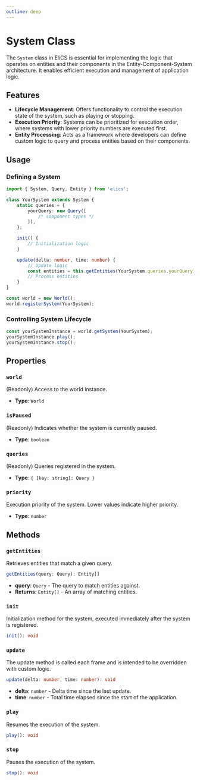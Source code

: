 ```yaml
---
outline: deep
---
```


# System Class

The `System` class in EliCS is essential for implementing the logic that operates on entities and their components in the Entity-Component-System architecture. It enables efficient execution and management of application logic.

## Features

- **Lifecycle Management**: Offers functionality to control the execution state of the system, such as playing or stopping.
- **Execution Priority**: Systems can be prioritized for execution order, where systems with lower priority numbers are executed first.
- **Entity Processing**: Acts as a framework where developers can define custom logic to query and process entities based on their components.

## Usage

### Defining a System

```ts
import { System, Query, Entity } from 'elics';

class YourSystem extends System {
	static queries = {
		yourQuery: new Query([
			/* component types */
		]),
	};

	init() {
		// Initialization logic
	}

	update(delta: number, time: number) {
		// Update logic
		const entities = this.getEntities(YourSystem.queries.yourQuery);
		// Process entities
	}
}

const world = new World();
world.registerSystem(YourSystem);
```

### Controlling System Lifecycle

```ts
const yourSystemInstance = world.getSystem(YourSystem);
yourSystemInstance.play();
yourSystemInstance.stop();
```

## Properties

### `world`

(Readonly) Access to the world instance.

- **Type**: `World`

### `isPaused`

(Readonly) Indicates whether the system is currently paused.

- **Type**: `boolean`

### `queries`

(Readonly) Queries registered in the system.

- **Type**: `{ [key: string]: Query }`

### `priority`

Execution priority of the system. Lower values indicate higher priority.

- **Type**: `number`

## Methods

### `getEntities`

Retrieves entities that match a given query.

```ts
getEntities(query: Query): Entity[]
```

- **query**: `Query` - The query to match entities against.
- **Returns**: `Entity[]` - An array of matching entities.

### `init`

Initialization method for the system, executed immediately after the system is registered.

```ts
init(): void
```

### `update`

The update method is called each frame and is intended to be overridden with custom logic.

```ts
update(delta: number, time: number): void
```

- **delta**: `number` - Delta time since the last update.
- **time**: `number` - Total time elapsed since the start of the application.

### `play`

Resumes the execution of the system.

```ts
play(): void
```

### `stop`

Pauses the execution of the system.

```ts
stop(): void
```
